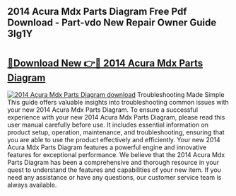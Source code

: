 ## 2014 Acura Mdx Parts Diagram Free Pdf Download - Part-vdo New Repair Owner Guide 3Ig1Y

# <h2><a href="http://dfrwpd.blite.top/?on=2014+Acura+Mdx+Parts+Diagram">🔗Download New 👉🔴 2014 Acura Mdx Parts Diagram</a></h2>

[![2014 Acura Mdx Parts Diagram download](https://i.imgur.com/lujVjoI.png)](http://dfrwpd.blite.top/?on=2014+Acura+Mdx+Parts+Diagram)
Troubleshooting Made Simple This guide offers valuable insights into troubleshooting common issues with your new 2014 Acura Mdx Parts Diagram. To ensure a successful experience with your new 2014 Acura Mdx Parts Diagram, please read this user manual carefully before use. It includes essential information on product setup, operation, maintenance, and troubleshooting, ensuring that you are able to use the product effectively and efficiently. Your new 2014 Acura Mdx Parts Diagram features a powerful engine and innovative features for exceptional performance. We believe that the 2014 Acura Mdx Parts Diagram has been a comprehensive and thorough resource in your quest to understand the features and capabilities of your new item. If you need any assistance or have any questions, our customer service team is always available.
